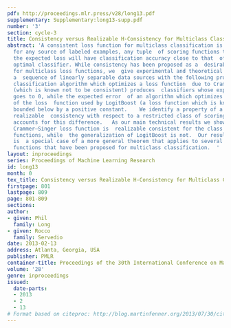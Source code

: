 ```yaml
---
pdf: http://proceedings.mlr.press/v28/long13.pdf
supplementary: Supplementary:long13-supp.pdf
number: '3'
section: cycle-3
title: Consistency versus Realizable H-Consistency for Multiclass Classification
abstract: 'A consistent loss function for multiclass classification is one such  that
  for any source of labeled examples, any tuple  of scoring functions that  minimizes
  the expected loss will have classification accuracy close to that  of the Bayes
  optimal classifier. While consistency has been proposed as a  desirable property
  for multiclass loss functions, we  give experimental and theoretical results exhibiting
  a  sequence of linearly separable data sources with the following property:  a multiclass
  classification algorithm which optimizes a loss function  due to Crammer and Singer
  (which is known not to be consistent) produces  classifiers whose expected error
  goes to 0, while the expected error  of an algorithm which optimizes a generalization
  of the loss  function used by LogitBoost (a loss function which is known to be consistent)  is
  bounded below by a positive constant.    We identify a property of a loss function,
  realizable  consistency with respect to a restricted class of scoring functions,  that
  accounts for this difference.   As our main technical results we show  that the
  Crammer–Singer loss function is  realizable consistent for the class of linear scoring
  functions, while  the generalization of LogitBoost is not.  Our result for LogitBoost
  is  a special case of a more general theorem that applies to several other  loss
  functions that have been proposed for multiclass classification.  '
layout: inproceedings
series: Proceedings of Machine Learning Research
id: long13
month: 0
tex_title: Consistency versus Realizable H-Consistency for Multiclass Classification
firstpage: 801
lastpage: 809
page: 801-809
sections: 
author:
- given: Phil
  family: Long
- given: Rocco
  family: Servedio
date: 2013-02-13
address: Atlanta, Georgia, USA
publisher: PMLR
container-title: Proceedings of the 30th International Conference on Machine Learning
volume: '28'
genre: inproceedings
issued:
  date-parts:
  - 2013
  - 2
  - 13
# Format based on citeproc: http://blog.martinfenner.org/2013/07/30/citeproc-yaml-for-bibliographies/
---
```


